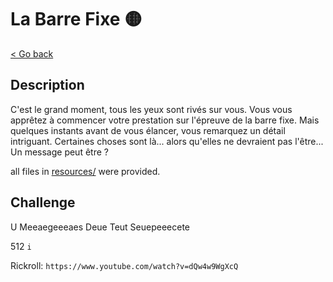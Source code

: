 # La Barre Fixe 🟡

[< Go back](../../README.md)

## Description

C'est le grand moment, tous les yeux sont rivés sur vous. Vous vous apprêtez à commencer votre prestation sur l'épreuve de la barre fixe.
Mais quelques instants avant de vous élancer, vous remarquez un détail intriguant. Certaines choses sont là... alors qu'elles ne devraient pas l'être...
Un message peut être ?

all files in [resources/](./resources) were provided.

## Challenge

U Meeaegeeeaes Deue Teut Seuepeeecete

512 `i`

Rickroll: `https://www.youtube.com/watch?v=dQw4w9WgXcQ`
